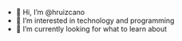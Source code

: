 - 👋 Hi, I’m @hruizcano
- 👀 I’m interested in technology and programming
- 🌱 I’m currently looking for what to learn about

<!---
hruizcano/hruizcano is a ✨ special ✨ repository because its `README.md` (this file) appears on your GitHub profile.
You can click the Preview link to take a look at your changes.
--->
